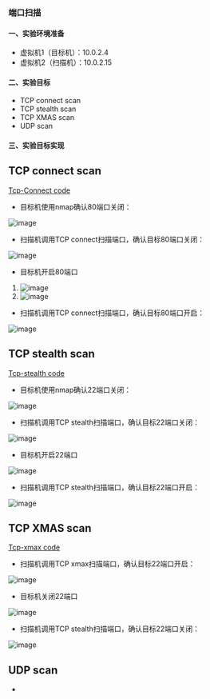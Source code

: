 ### 端口扫描


#### 一、实验环境准备

- 虚拟机1（目标机）：10.0.2.4
- 虚拟机2（扫描机）：10.0.2.15

#### 二、实验目标

-  TCP connect scan
-  TCP stealth scan
-  TCP XMAS scan
-  UDP scan

#### 三、实验目标实现

##  TCP connect scan
[Tcp-Connect code](code/tcp-connect.py) 
- 目标机使用nmap确认80端口关闭：

![image](https://github.com/icoy/ns/raw/personal-work/2017-2/lyp-personal-hw2/2-1.PNG/)

- 扫描机调用TCP connect扫描端口，确认目标80端口关闭：
 
![image](https://github.com/icoy/ns/raw/personal-work/2017-2/lyp-personal-hw2/2-2.PNG)

- 目标机开启80端口

1. ![image](https://github.com/icoy/ns/raw/personal-work/2017-2/lyp-personal-hw2/2-3.PNG)
2. ![image](https://github.com/icoy/ns/raw/personal-work/2017-2/lyp-personal-hw2/2-4.PNG)

- 扫描机调用TCP connect扫描端口，确认目标80端口开启：
 
![image](https://github.com/icoy/ns/raw/personal-work/2017-2/lyp-personal-hw2/2-5.PNG)

## TCP stealth scan
[Tcp-stealth code](code/tcp-stealth.py)

- 目标机使用nmap确认22端口关闭：

![image](https://github.com/icoy/ns/raw/personal-work/2017-2/lyp-personal-hw2/2-6.PNG/)

- 扫描机调用TCP stealth扫描端口，确认目标22端口关闭：
 
![image](https://github.com/icoy/ns/raw/personal-work/2017-2/lyp-personal-hw2/2-7.PNG)

- 目标机开启22端口

![image](https://github.com/icoy/ns/raw/personal-work/2017-2/lyp-personal-hw2/2-8.PNG)

- 扫描机调用TCP stealth扫描端口，确认目标22端口开启：
 
![image](https://github.com/icoy/ns/raw/personal-work/2017-2/lyp-personal-hw2/2-9.PNG)


## TCP XMAS scan
[Tcp-xmax code](code/tcp-xmax.py)
- 扫描机调用TCP xmax扫描端口，确认目标22端口开启：
 
![image](https://github.com/icoy/ns/raw/personal-work/2017-2/lyp-personal-hw2/2-10.PNG)

- 目标机关闭22端口

![image](https://github.com/icoy/ns/raw/personal-work/2017-2/lyp-personal-hw2/2-11.PNG)

- 扫描机调用TCP stealth扫描端口，确认目标22端口关闭：
 
![image](https://github.com/icoy/ns/raw/personal-work/2017-2/lyp-personal-hw2/2-12.PNG)

## UDP scan
- 






   



